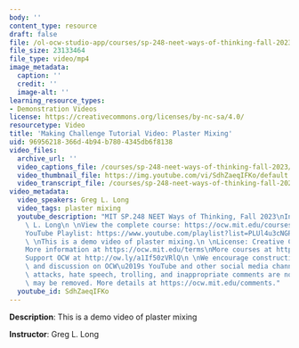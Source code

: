 ```yaml
---
body: ''
content_type: resource
draft: false
file: /ol-ocw-studio-app/courses/sp-248-neet-ways-of-thinking-fall-2023/sp248-plaster-mixing_v2_360p_16_9.mp4
file_size: 23133464
file_type: video/mp4
image_metadata:
  caption: ''
  credit: ''
  image-alt: ''
learning_resource_types:
- Demonstration Videos
license: https://creativecommons.org/licenses/by-nc-sa/4.0/
resourcetype: Video
title: 'Making Challenge Tutorial Video: Plaster Mixing'
uid: 96956218-366d-4b94-b780-4345db6f8138
video_files:
  archive_url: ''
  video_captions_file: /courses/sp-248-neet-ways-of-thinking-fall-2023/sp248-plaster-mixing_v2_captions.vtt
  video_thumbnail_file: https://img.youtube.com/vi/SdhZaeqIFKo/default.jpg
  video_transcript_file: /courses/sp-248-neet-ways-of-thinking-fall-2023/sp248-plaster-mixing_v2_transcript.pdf
video_metadata:
  video_speakers: Greg L. Long
  video_tags: plaster mixing
  youtube_description: "MIT SP.248 NEET Ways of Thinking, Fall 2023\nInstructor: Greg\
    \ L. Long\n \nView the complete course: https://ocw.mit.edu/courses/sp-248-neet-ways-of-thinking-fall-2023\n\
    YouTube Playlist: https://www.youtube.com/playlist?list=PLUl4u3cNGP632sNhilFWDK_ZFoulP5SXO\n\
    \ \nThis is a demo video of plaster mixing.\n \nLicense: Creative Commons BY-NC-SA\n\
    More information at https://ocw.mit.edu/terms\nMore courses at https://ocw.mit.edu\n\
    Support OCW at http://ow.ly/a1If50zVRlQ\n \nWe encourage constructive comments\
    \ and discussion on OCW\u2019s YouTube and other social media channels. Personal\
    \ attacks, hate speech, trolling, and inappropriate comments are not allowed and\
    \ may be removed. More details at https://ocw.mit.edu/comments."
  youtube_id: SdhZaeqIFKo
---
```

**Description**: This is a demo video of plaster mixing

**Instructor**: Greg L. Long